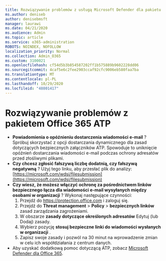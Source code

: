 ```yaml
---
title: Rozwiązywanie problemów z usługą Microsoft Defender dla pakietu Office 365 (ATP)
ms.author: deniseb
author: denisebmsft
manager: laurawi
ms.date: 04/21/2020
ms.audience: Admin
ms.topic: article
ms.service: o365-administration
ROBOTS: NOINDEX, NOFOLLOW
localization_priority: Normal
ms.collection: Admin_O365
ms.custom: 3100021
ms.openlocfilehash: cf54d5b3b854587202ff1b575889b9602228dd06
ms.sourcegitcommit: 4caf5e6c2fee2903ccaf92cfc9006eb580faa7ba
ms.translationtype: MT
ms.contentlocale: pl-PL
ms.lasthandoff: 10/29/2020
ms.locfileid: "48801417"
---
```

# <a name="troubleshoot-issues-with-office-365-atp"></a>Rozwiązywanie problemów z pakietem Office 365 ATP

- **Powiadomienia o opóźnieniu dostarczenia wiadomości e-mail** ? Spróbuj skorzystać z opcji dostarczania dynamicznego dla zasad dotyczących bezpiecznych załączników ATP. Spowoduje to uniknięcie opóźnień dostarczania wiadomości e-mail podczas ochrony adresatów przed złośliwymi plikami.
- **Czy chcesz zgłosić fałszywą liczbę dodatnią, czy fałszywą negatywną** ? Użyj tego linku, aby przesłać plik do analizy: [https://microsoft.com/wdsi/filesubmission](https://microsoft.com/wdsi/filesubmission)
- **Czy wiesz, że możesz włączyć ochronę za pośrednictwem linków bezpiecznego łącza dla wiadomości e-mail wysyłanych między osobami w organizacji** ? Wykonaj następujące czynności:
    1. Przejdź do https://protection.office.com i zaloguj się.
    2. Przejdź do **Threat management**  >  **Policy**  >  **bezpiecznych linków** zasad zarządzania zagrożeniami.
    3. W obszarze **zasady dotyczące określonych adresatów** Edytuj (lub Dodaj) zasady.
    4. Wybierz pozycję **stosuj bezpieczne linki do wiadomości wysłanych w organizacji** .
    5. Zapisz swoje zasady i pozwól na 30 minut na wprowadzenie zmian w celu ich współdziałania z centrum danych.
- Aby uzyskać dodatkową pomoc dotyczącą ATP, zobacz [Microsoft Defender dla Office 365](https://docs.microsoft.com/microsoft-365/security/office-365-security/office-365-atp).